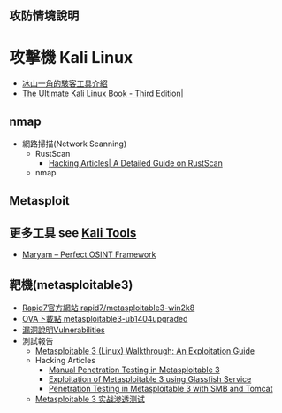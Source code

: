 ## 攻防情境說明

# 攻擊機 Kali Linux
- [冰山一角的駭客工具介紹 ](https://ithelp.ithome.com.tw/users/20114110/ironman/2536)
- [The Ultimate Kali Linux Book - Third Edition|](https://www.packtpub.com/product/the-ultimate-kali-linux-book-third-edition/9781835085806)
## nmap
- 網路掃描(Network Scanning)
  - RustScan
    - [Hacking Articles| A Detailed Guide on RustScan](https://www.hackingarticles.in/a-detailed-guide-on-rustscan/) 
  - nmap 

## Metasploit
## 更多工具 see [Kali Tools](https://www.kali.org/tools/all-tools/)
- [Maryam – Perfect OSINT Framework]()
## 靶機(metasploitable3)
- [Rapid7官方網站 rapid7/metasploitable3-win2k8](https://app.vagrantup.com/rapid7/boxes/metasploitable3-win2k8)
- [OVA下載點 metasploitable3-ub1404upgraded](https://sourceforge.net/projects/metasploitable3-ub1404upgraded/)
- [漏洞說明Vulnerabilities](https://github.com/rapid7/metasploitable3/wiki/Vulnerabilities)
- 測試報告
  - [Metasploitable 3 (Linux) Walkthrough: An Exploitation Guide](https://stuffwithaurum.com/2020/04/17/metasploitable-3-linux-an-exploitation-guide/)
  - Hacking Articles
    - [Manual Penetration Testing in Metasploitable 3](https://www.hackingarticles.in/manual-penetration-testing-metasploitable-3/)
    - [Exploitation of Metasploitable 3 using Glassfish Service](https://www.hackingarticles.in/exploitation-metasploitable-3-using-glassfish-service/)
    - [Penetration Testing in Metasploitable 3 with SMB and Tomcat](https://www.hackingarticles.in/penetration-testing-metasploitable-3-smb-tomcat/)
  - [Metasploitable 3 实战渗透测试](https://blog.csdn.net/weixin_51167520/article/details/114745286)

